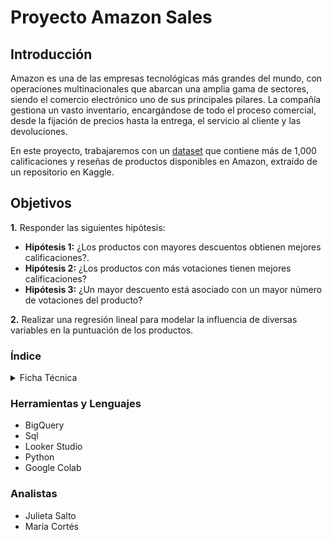 # Proyecto Amazon Sales

## Introducción
Amazon es una de las empresas tecnológicas más grandes del mundo, con operaciones multinacionales que abarcan una amplia gama de sectores, siendo el comercio electrónico uno de sus principales pilares. La compañía gestiona un vasto inventario, encargándose de todo el proceso comercial, desde la fijación de precios hasta la entrega, el servicio al cliente y las devoluciones.

En este proyecto, trabajaremos con un [dataset](https://drive.google.com/file/d/15wCrW52MEIh6KtVdiW3ia1Mb7is0JPxY/view)  que contiene más de 1,000 calificaciones y reseñas de productos disponibles en Amazon, extraído de un repositorio en Kaggle. 
## Objetivos

**1.** Responder las siguientes hipótesis: 
* **Hipótesis 1:** ¿Los productos con mayores descuentos obtienen mejores calificaciones?.
* **Hipótesis 2:** ¿Los productos con más votaciones tienen mejores calificaciones?
* **Hipótesis 3:** ¿Un mayor descuento está asociado con un mayor número de votaciones del producto?

**2.** Realizar una regresión lineal para modelar la influencia de diversas variables en la puntuación de los productos.





### Índice

<details>
  <summary>Ficha Técnica</summary>
   
  
  1. [**Procesamiento y Preparación de la Base de Datos**](https://github.com/Maria-Data-Analyst/Amazon_Sales/blob/Consultas-Query/Ficha_tecnica/procesamiento.md)
     
  2. [**Análisis Exploratorio de Datos**](https://github.com/Maria-Data-Analyst/Amazon_Sales/blob/Consultas-Query/Ficha_tecnica/analisis_exploratorio.md)
     
  3.  [**Técnica de análisis y conclusiones**](https://github.com/Maria-Data-Analyst/Amazon_Sales/blob/Consultas-Query/Ficha_tecnica/tecnica_analisis.md)
     
  4.  [**Presentación**](https://docs.google.com/presentation/d/1z2tFKO-xrRwrsVrxCDtJlnilS8RLYR36ga9IVbYNBOE/edit?usp=sharing)

  5.  [**Dashboard**](https://lookerstudio.google.com/reporting/be08781d-a2ff-486f-8240-56c7f516996a)



     
</details>

### Herramientas y Lenguajes 
- BigQuery
- Sql
- Looker Studio
- Python
- Google Colab


### Analistas 
- Julieta Salto
- María Cortés 
